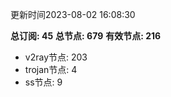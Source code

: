 更新时间2023-08-02 16:08:30

**总订阅: 45**
**总节点: 679**
**有效节点: 216**
- v2ray节点: 203
- trojan节点: 4
- ss节点: 9
